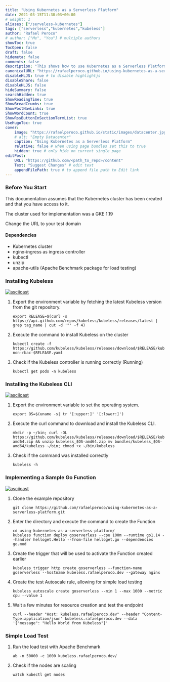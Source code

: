 ```yaml
---
title: "Using Kubernetes as a Serverless Platform"
date: 2021-03-15T11:30:03+00:00
# weight: 1
aliases: ["/serveless-kubernetes"]
tags: ["serverless","kubernetes","kubeless"]
author: "Rafael Peroco"
# author: ["Me", "You"] # multiple authors
showToc: true
TocOpen: false
draft: false
hidemeta: false
comments: false
description: "This shows how to use Kubernetes as a Serverless Platform"
canonicalURL: "https://rafaelperoco.github.io/using-kubernetes-as-a-serverless-platform/"
disableHLJS: true # to disable highlightjs
disableShare: false
disableHLJS: false
hideSummary: false
searchHidden: true
ShowReadingTime: true
ShowBreadCrumbs: true
ShowPostNavLinks: true
ShowWordCount: true
ShowRssButtonInSectionTermList: true
UseHugoToc: true
cover:
    image: "https://rafaelperoco.github.io/static/images/datacenter.jpg"
    # alt: "Empty Datacenter"
    caption: "Using Kubernetes as a Serverless Platform"
    relative: false # when using page bundles set this to true
    hidden: true # only hide on current single page
editPost:
    URL: "https://github.com/<path_to_repo>/content"
    Text: "Suggest Changes" # edit text
    appendFilePath: true # to append file path to Edit link
---
```


### Before You Start

This documentation assumes that the Kubernetes cluster has been created and that you have access to it.

The cluster used for implementation was a GKE 1.19

Change the URL to your test domain

#### Dependencies

- Kubernetes cluster
- nginx-ingress as ingress controller
- kubectl
- unzip
- apache-utils (Apache Benchmark package for load testing)

### Installing Kubeless

[![asciicast](https://asciinema.org/a/418534.svg)](https://asciinema.org/a/418534)

1. Export the environment variable by fetching the latest Kubeless version from the git repository.

    ```shell
    export RELEASE=$(curl -s https://api.github.com/repos/kubeless/kubeless/releases/latest | grep tag_name | cut -d '"' -f 4)
    ```

2. Execute the command to install Kubeless on the cluster

    ```shell
    kubectl create -f https://github.com/kubeless/kubeless/releases/download/$RELEASE/kubeless-non-rbac-$RELEASE.yaml
    ```

3. Check if the Kubeless controller is running correctly (Running)

    ```shell
    kubectl get pods -n kubeless
    ```

### Installing the Kubeless CLI

[![asciicast](https://asciinema.org/a/418535.svg)](https://asciinema.org/a/418535)

1. Export the environment variable to set the operating system.

    ```shell
    export OS=$(uname -s| tr '[:upper:]' '[:lower:]')
    ```

2. Execute the curl command to download and install the Kubeless CLI.

    ```shell
    mkdir -p ~/bin; curl -OL https://github.com/kubeless/kubeless/releases/download/$RELEASE/kubeless_$OS-amd64.zip && unzip kubeless_$OS-amd64.zip mv bundles/kubeless_$OS-amd64/kubeless ~/bin; chmod +x ~/bin/kubeless
    ```

3. Check if the command was installed correctly

    ```shell
    kubeless -h
    ```

### Implementing a Sample Go Function

[![asciicast](https://asciinema.org/a/418693.svg)](https://asciinema.org/a/418693)

1. Clone the example repository

    ```shell
    git clone https://github.com/rafaelperoco/using-kubernetes-as-a-serverless-platform.git
    ```

2. Enter the directory and execute the command to create the Function

    ```shell
    cd using-kubernetes-as-a-serverless-platform/
    kubeless function deploy goserverless --cpu 100m --runtime go1.14 --handler helloget.Hello --from-file helloget.go --dependencies go.mod
    ```

3. Create the trigger that will be used to activate the Function created earlier

    ```shell
    kubeless trigger http create goserverless --function-name goserverless --hostname kubeless.rafaelperoco.dev --gateway nginx
    ```

4. Create the test Autoscale rule, allowing for simple load testing

    ```shell
    kubeless autoscale create goserverless --min 1 --max 1000 --metric cpu --value 1
    ```

5. Wait a few minutes for resource creation and test the endpoint

    ```shell
    curl --header "Host: kubeless.rafaelperoco.dev" --header "Content-Type:application/json" kubeless.rafaelperoco.dev --data '{"message": "Hello World from Kubeless"}'
    ```

### Simple Load Test

1. Run the load test with Apache Benchmark

    ```shell
    ab -n 50000 -c 1000 kubeless.rafaelperoco.dev/
    ```

2. Check if the nodes are scaling

    ```shell
    watch kubectl get nodes
    ```

